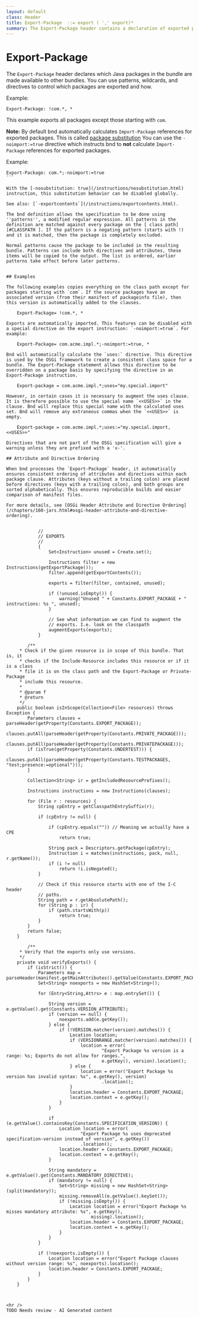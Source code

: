 ```yaml
---
layout: default
class: Header
title: Export-Package  ::= export ( ',' export)* 
summary: The Export-Package header contains a declaration of exported packages
---
```


# Export-Package

The `Export-Package` header declares which Java packages in the bundle are made available to other bundles. You can use patterns, wildcards, and directives to control which packages are exported and how.

Example:

```
Export-Package: !com.*, *
```

This example exports all packages except those starting with `com`. 

**Note:** By default bnd automatically calculates `Import-Package` references for exported packages. This is called [package substitution](/chapters/170-versioning.html#substitution)
You can use the `-noimport:=true` directive which instructs bnd to **not** calculate `Import-Package` references for exported packages.

Example:

````
Export-Package: com.*;-noimport:=true
```

With the [-nosubstitution: true](/instructions/nosubstitution.html) instruction, this substitution behavior can be disabled globally.

See also: [`-exportcontents`](/instructions/exportcontents.html).

The bnd definition allows the specification to be done using ''patterns'', a modified regular expression. All patterns in the definition are matched against every package on the [ class path][#CLASSPATH ]. If the pattern is a negating pattern (starts with !) and it is matched, then the package is completely excluded. 

Normal patterns cause the package to be included in the resulting bundle. Patterns can include both directives and attributes, these items will be copied to the output. The list is ordered, earlier patterns take effect before later patterns. 


## Examples 

The following examples copies everything on the class path except for packages starting with `com`. If the source packages have an associated version (from their manifest of packageinfo file), then this version is automatically added to the clauses.

	Export-Package= !com.*, *

Exports are automatically imported. This features can be disabled with a special directive on the export instruction: `-noimport:=true`. For example:
  
	Export-Package= com.acme.impl.*;-noimport:=true, *

Bnd will automatically calculate the `uses:` directive. This directive is used by the OSGi framework to create a consistent class space for a bundle. The Export-Package statement allows this directive to be overridden on a package basis by specifying the directive in an Export-Package instruction. 

	Export-package = com.acme.impl.*;uses="my.special.import"

However, in certain cases it is necessary to augment the uses clause. It is therefore possible to use the special name `<<USES>>` in the clause. Bnd will replace this special name with the calculated uses set. Bnd will remove any extraneous commas when the `<<USES>>` is empty.

	Export-package = com.acme.impl.*;uses:="my.special.import,<<USES>>"

Directives that are not part of the OSGi specification will give a warning unless they are prefixed with a 'x-'.

## Attribute and Directive Ordering

When bnd processes the `Export-Package` header, it automatically ensures consistent ordering of attributes and directives within each package clause. Attributes (keys without a trailing colon) are placed before directives (keys with a trailing colon), and both groups are sorted alphabetically. This ensures reproducible builds and easier comparison of manifest files.

For more details, see [OSGi Header Attribute and Directive Ordering](/chapters/160-jars.html#osgi-header-attribute-and-directive-ordering).


			//
			// EXPORTS
			//
			{
				Set<Instruction> unused = Create.set();

				Instructions filter = new Instructions(getExportPackage());
				filter.append(getExportContents());

				exports = filter(filter, contained, unused);

				if (!unused.isEmpty()) {
					warning("Unused " + Constants.EXPORT_PACKAGE + " instructions: %s ", unused);
				}

				// See what information we can find to augment the
				// exports. I.e. look on the classpath
				augmentExports(exports);
			}

		/**
	 * Check if the given resource is in scope of this bundle. That is, it
	 * checks if the Include-Resource includes this resource or if it is a class
	 * file it is on the class path and the Export-Package or Private-Package
	 * include this resource.
	 *
	 * @param f
	 * @return
	 */
	public boolean isInScope(Collection<File> resources) throws Exception {
		Parameters clauses = parseHeader(getProperty(Constants.EXPORT_PACKAGE));
		clauses.putAll(parseHeader(getProperty(Constants.PRIVATE_PACKAGE)));
		clauses.putAll(parseHeader(getProperty(Constants.PRIVATEPACKAGE)));
		if (isTrue(getProperty(Constants.UNDERTEST))) {
			clauses.putAll(parseHeader(getProperty(Constants.TESTPACKAGES, "test;presence:=optional")));
		}

		Collection<String> ir = getIncludedResourcePrefixes();

		Instructions instructions = new Instructions(clauses);

		for (File r : resources) {
			String cpEntry = getClasspathEntrySuffix(r);

			if (cpEntry != null) {

				if (cpEntry.equals("")) // Meaning we actually have a CPE
					return true;

				String pack = Descriptors.getPackage(cpEntry);
				Instruction i = matches(instructions, pack, null, r.getName());
				if (i != null)
					return !i.isNegated();
			}

			// Check if this resource starts with one of the I-C header
			// paths.
			String path = r.getAbsolutePath();
			for (String p : ir) {
				if (path.startsWith(p))
					return true;
			}
		}
		return false;
	}
	
		/**
	 * Verify that the exports only use versions.
	 */
	private void verifyExports() {
		if (isStrict()) {
			Parameters map = parseHeader(manifest.getMainAttributes().getValue(Constants.EXPORT_PACKAGE));
			Set<String> noexports = new HashSet<String>();

			for (Entry<String,Attrs> e : map.entrySet()) {

				String version = e.getValue().get(Constants.VERSION_ATTRIBUTE);
				if (version == null) {
					noexports.add(e.getKey());
				} else {
					if (!VERSION.matcher(version).matches()) {
						Location location;
						if (VERSIONRANGE.matcher(version).matches()) {
							location = error(
									"Export Package %s version is a range: %s; Exports do not allow for ranges.",
									e.getKey(), version).location();
						} else {
							location = error("Export Package %s version has invalid syntax: %s", e.getKey(), version)
									.location();
						}
						location.header = Constants.EXPORT_PACKAGE;
						location.context = e.getKey();
					}
				}

				if (e.getValue().containsKey(Constants.SPECIFICATION_VERSION)) {
					Location location = error(
							"Export Package %s uses deprecated specification-version instead of version", e.getKey())
							.location();
					location.header = Constants.EXPORT_PACKAGE;
					location.context = e.getKey();
				}

				String mandatory = e.getValue().get(Constants.MANDATORY_DIRECTIVE);
				if (mandatory != null) {
					Set<String> missing = new HashSet<String>(split(mandatory));
					missing.removeAll(e.getValue().keySet());
					if (!missing.isEmpty()) {
						Location location = error("Export Package %s misses mandatory attribute: %s", e.getKey(),
								missing).location();
						location.header = Constants.EXPORT_PACKAGE;
						location.context = e.getKey();
					}
				}
			}

			if (!noexports.isEmpty()) {
				Location location = error("Export Package clauses without version range: %s", noexports).location();
				location.header = Constants.EXPORT_PACKAGE;
			}
		}
	}



<hr />
TODO Needs review - AI Generated content